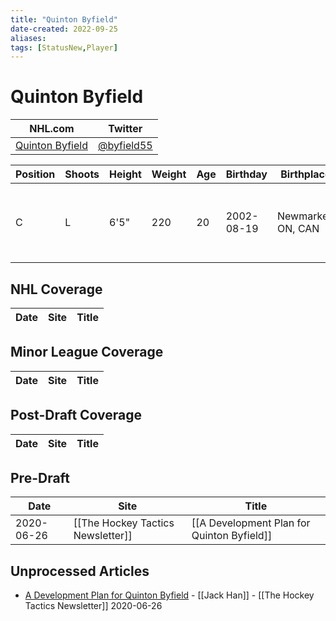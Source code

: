 ```yaml
---
title: "Quinton Byfield"
date-created: 2022-09-25
aliases: 
tags: [StatusNew,Player]
---
```


# Quinton Byfield

NHL.com | Twitter
-|-
[Quinton Byfield](https://www.nhl.com/player/quinton-byfield-8482124) | [@byfield55](https://twitter.com/byfield55)

Position | Shoots | Height | Weight | Age | Birthday | Birthplace | Draft
-|-|-|-|-|-|-|-
 C | L | 6'5" | 220 | 20 | 2002-08-19 | Newmarket, ON, CAN | 2020 LAK, 1st rd, 2nd pk (2nd overall)


## NHL  Coverage
Date | Site |  Title
---|---|---


## Minor League Coverage
Date | Site |  Title
---|---|---


## Post-Draft Coverage
Date | Site |  Title
---|---|---


## Pre-Draft
Date | Site |  Title
---|---|---
2020-06-26 | [[The Hockey Tactics Newsletter]] | [[A Development Plan for Quinton Byfield]]


## Unprocessed Articles
- [A Development Plan for Quinton Byfield](https://jhanhky.substack.com/p/a-development-plan-for-quinton-byfield?s=r) - [[Jack Han]] - [[The Hockey Tactics Newsletter]] 2020-06-26

